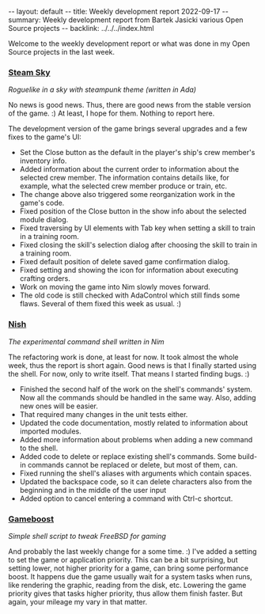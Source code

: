 -- layout: default
-- title: Weekly development report 2022-09-17
-- summary: Weekly development report from Bartek Jasicki various Open Source projects
-- backlink: ../../../index.html

Welcome to the weekly development report or what was done in my Open Source
projects in the last week.

### [Steam Sky](https://www.laeran.pl/repositories/steamsky)

*Roguelike in a sky with steampunk theme (written in Ada)*

No news is good news. Thus, there are good news from the stable version of the
game. :) At least, I hope for them. Nothing to report here.

The development version of the game brings several upgrades and a few fixes to
the game's UI:

* Set the Close button as the default in the player's ship's crew member's
  inventory info.
* Added information about the current order to information about the selected
  crew member. The information contains details like, for example, what the
  selected crew member produce or train, etc.
* The change above also triggered some reorganization work in the game's code.
* Fixed position of the Close button in the show info about the selected module
  dialog.
* Fixed traversing by UI elements with Tab key when setting a skill to train
  in a training room.
* Fixed closing the skill's selection dialog after choosing the skill to train
  in a training room.
* Fixed default position of delete saved game confirmation dialog.
* Fixed setting and showing the icon for information about executing crafting
  orders.
* Work on moving the game into Nim slowly moves forward.
* The old code is still checked with AdaControl which still finds some flaws.
  Several of them fixed this week as usual. :)

### [Nish](https://www.laeran.pl/repositories/nish)

*The experimental command shell written in Nim*

The refactoring work is done, at least for now. It took almost the whole week,
thus the report is short again. Good news is that I finally started using the
shell. For now, only to write itself. That means I started finding bugs. :)

* Finished the second half of the work on the shell's commands' system. Now all
  the commands should be handled in the same way. Also, adding new ones will be
  easier.
* That required many changes in the unit tests either.
* Updated the code documentation, mostly related to information about imported
  modules.
* Added more information about problems when adding a new command to the shell.
* Added code to delete or replace existing shell's commands. Some build-in
  commands cannot be replaced or delete, but most of them, can.
* Fixed running the shell's aliases with arguments which contain spaces.
* Updated the backspace code, so it can delete characters also from the
  beginning and in the middle of the user input
* Added option to cancel entering a command with Ctrl-c shortcut.

### [Gameboost](https://www.laeran.pl/repositories/gameboost)

*Simple shell script to tweak FreeBSD for gaming*

And probably the last weekly change for a some time. :) I've added a setting to
set the game or application priority. This can be a bit surprising, but setting
lower, not higher priority for a game, can bring some performance boost. It
happens due the game usually wait for a system tasks when runs, like rendering
the graphic, reading from the disk, etc. Lowering the game priority gives that
tasks higher priority, thus allow them finish faster. But again, your mileage
my vary in that matter.

